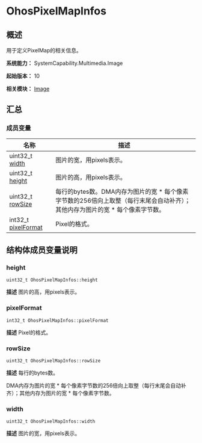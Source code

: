 # OhosPixelMapInfos


## 概述

用于定义PixelMap的相关信息。

**系统能力：** SystemCapability.Multimedia.Image

**起始版本：** 10

**相关模块：** [Image](image.md)


## 汇总


### 成员变量

| 名称 | 描述 | 
| -------- | -------- |
| uint32_t [width](#width) | 图片的宽，用pixels表示。  | 
| uint32_t [height](#height) | 图片的高，用pixels表示。  | 
| uint32_t [rowSize](#rowsize) | 每行的bytes数。DMA内存为图片的宽 * 每个像素字节数的256倍向上取整（每行末尾会自动补齐）；其他内存为图片的宽 * 每个像素字节数。  | 
| int32_t [pixelFormat](#pixelformat) | Pixel的格式。  | 


## 结构体成员变量说明


### height

```
uint32_t OhosPixelMapInfos::height
```
**描述**
图片的高，用pixels表示。


### pixelFormat

```
int32_t OhosPixelMapInfos::pixelFormat
```
**描述**
Pixel的格式。


### rowSize

```
uint32_t OhosPixelMapInfos::rowSize
```
**描述**
每行的bytes数。

DMA内存为图片的宽 * 每个像素字节数的256倍向上取整（每行末尾会自动补齐）；其他内存为图片的宽 * 每个像素字节数。


### width

```
uint32_t OhosPixelMapInfos::width
```
**描述**
图片的宽，用pixels表示。
